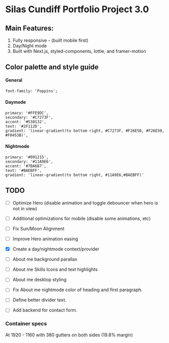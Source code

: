 # Silas Cundiff Portfolio Project 3.0

## Main Features:
  1. Fully responsive - (built mobile first)
  2. Day/Night mode
  3. Built with Next.js, styled-components, lottie, and framer-motion
  

## Color palette and style guide

  #### General
    font-family: 'Poppins';
  
  #### Daymode
    primary: '#FFE9DC',
    secondary: '#C7273F',
    accent: '#530132',
    text: '#2F112D',
    gradient: 'linear-gradient(to bottom right, #C7273F, #F26E50, #F26E50, #F0453B)',


  #### Nightmode
    primary: '#091215',
    secondary: '#11A9E6',
    accent: '#7BA6B7',
    text: '#BAEBFF',
    gradient: 'linear-gradient(to bottom right, #11A9E6,#BAEBFF)'


  ## TODO
  - [ ] Optimize Hero (disable animation and toggle debouncer when hero is not in view)
  - [ ] Additional optimizations for mobile (disable some animations, etc)
  - [ ] Fix Sun/Moon Alignment
  - [ ] Improve Hero animation easing
  - [x] Create a day/nightmode context/provider
  - [ ] About me background parallax
  - [ ] About me Skills Icons and text highlights
  - [ ] About me desktop styling
  - [ ] Fix About me nightmode color of heading and first paragraph.
  - [ ] Define better divider text.
  - [ ] Add backend for contact form.


 ### Container specs
  At 1920 - 1160 with 380 gutters on both sides (19.8% margin)